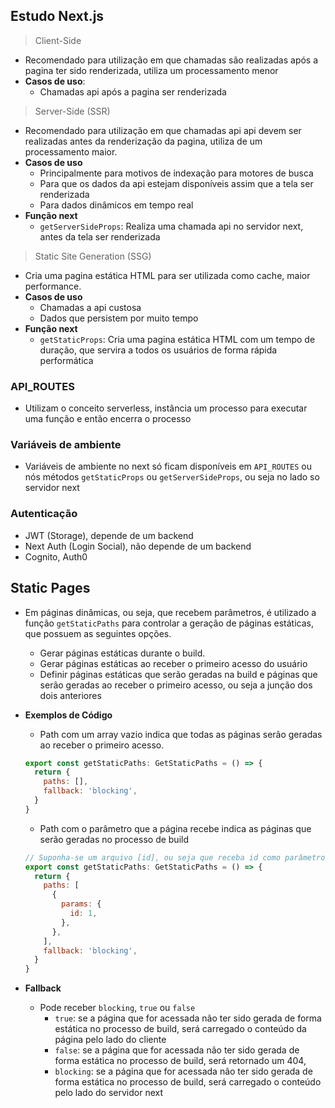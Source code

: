 ## Estudo Next.js

> Client-Side

- Recomendado para utilização em que chamadas são realizadas após a pagina ter sido renderizada, utiliza um processamento menor
- **Casos de uso**:
  - Chamadas api após a pagina ser renderizada

> Server-Side (SSR)

- Recomendado para utilização em que chamadas api api devem ser realizadas antes da renderização da pagina, utiliza de um processamento maior.
- **Casos de uso**
  - Principalmente para motivos de indexação para motores de busca
  - Para que os dados da api estejam disponíveis assim que a tela ser renderizada
  - Para dados dinâmicos em tempo real
- **Função next**
  - `getServerSideProps`: Realiza uma chamada api no servidor next, antes da tela ser renderizada

> Static Site Generation (SSG)

- Cria uma pagina estática HTML para ser utilizada como cache, maior performance.
- **Casos de uso**
  - Chamadas a api custosa
  - Dados que persistem por muito tempo
- **Função next**
  - `getStaticProps`: Cria uma pagina estática HTML com um tempo de duração, que servira a todos os usuários de forma rápida performática

### API_ROUTES

- Utilizam o conceito serverless, instância um processo para executar uma função e então encerra o processo

### Variáveis de ambiente

- Variáveis de ambiente no next só ficam disponíveis em `API_ROUTES` ou nós métodos `getStaticProps` ou `getServerSideProps`, ou seja no lado so servidor next

### Autenticação

- JWT (Storage), depende de um backend
- Next Auth (Login Social), não depende de um backend
- Cognito, Auth0

## Static Pages

- Em páginas dinâmicas, ou seja, que recebem parâmetros, é utilizado a função `getStaticPaths` para controlar a geração de páginas estáticas, que possuem as seguintes opções.

  - Gerar páginas estáticas durante o build.
  - Gerar páginas estáticas ao receber o primeiro acesso do usuário
  - Definir páginas estáticas que serão geradas na build e páginas que serão geradas ao receber o primeiro acesso, ou seja a junção dos dois anteriores

- **Exemplos de Código**

  - Path com um array vazio indica que todas as páginas serão geradas ao receber o primeiro acesso.

  ```js
  export const getStaticPaths: GetStaticPaths = () => {
    return {
      paths: [],
      fallback: 'blocking',
    }
  }
  ```

  - Path com o parâmetro que a página recebe indica as páginas que serão geradas no processo de build

  ```js
  // Suponha-se um arquivo [id], ou seja que receba id como parâmetro, sendo assim, será gerado um página estática no processo de build que possui o id 1
  export const getStaticPaths: GetStaticPaths = () => {
    return {
      paths: [
        {
          params: {
            id: 1,
          },
        },
      ],
      fallback: 'blocking',
    }
  }
  ```

- **Fallback**
  - Pode receber `blocking`, `true` ou `false`
    - `true`: se a página que for acessada não ter sido gerada de forma estática no processo de build, será carregado o conteúdo da página pelo lado do cliente
    - `false`: se a página que for acessada não ter sido gerada de forma estática no processo de build, será retornado um 404,
    - `blocking`: se a página que for acessada não ter sido gerada de forma estática no processo de build, será carregado o conteúdo pelo lado do servidor next
